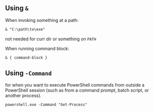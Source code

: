 ## Using `&`

When invoking something at a path:

```ps
& "C:\path\to\exe"
```
not needed for curr dir or something on `PATH`

When running command block:
```ps
& { command-block }
```


## Using `-Command`

for when you want to execute PowerShell commands from outside a PowerShell session
(such as from a command prompt, batch script, or another process).

```ps
powershell.exe -Command "Get-Process"
```



